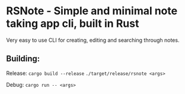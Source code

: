 # RSNote - Simple and minimal note taking app cli, built in Rust

Very easy to use CLI for creating, editing and searching through notes.

## Building:

Release:
`cargo build --release`
`./target/release/rsnote <args>`

Debug:
`cargo run -- <args>`
